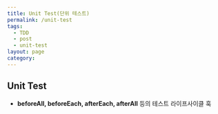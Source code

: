 ```yaml
---
title: Unit Test(단위 테스트)
permalink: /unit-test
tags:
  - TDD
  - post
  - unit-test
layout: page
category:
---
```


## Unit Test

- **beforeAll, beforeEach, afterEach, afterAll** 등의 테스트 라이프사이클 훅
